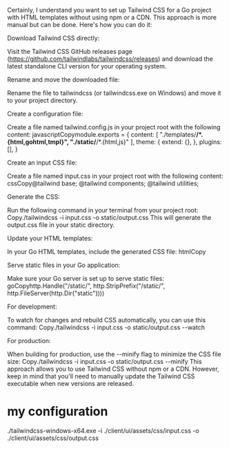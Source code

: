 Certainly, I understand you want to set up Tailwind CSS for a Go project with HTML templates without using npm or a CDN. This approach is more manual but can be done. Here's how you can do it:

Download Tailwind CSS directly:

Visit the Tailwind CSS GitHub releases page (https://github.com/tailwindlabs/tailwindcss/releases) and download the latest standalone CLI version for your operating system.

Rename and move the downloaded file:

Rename the file to tailwindcss (or tailwindcss.exe on Windows) and move it to your project directory.

Create a configuration file:

Create a file named tailwind.config.js in your project root with the following content:
javascriptCopymodule.exports = {
  content: [
    "./templates/**/*.{html,gohtml,tmpl}",
    "./static/**/*.{html,js}"
  ],
  theme: {
    extend: {},
  },
  plugins: [],
}

Create an input CSS file:

Create a file named input.css in your project root with the following content:
cssCopy@tailwind base;
@tailwind components;
@tailwind utilities;

Generate the CSS:

Run the following command in your terminal from your project root:
Copy./tailwindcss -i input.css -o static/output.css
This will generate the output.css file in your static directory.

Update your HTML templates:

In your Go HTML templates, include the generated CSS file:
htmlCopy<link href="/static/output.css" rel="stylesheet">

Serve static files in your Go application:

Make sure your Go server is set up to serve static files:
goCopyhttp.Handle("/static/", http.StripPrefix("/static/", http.FileServer(http.Dir("static"))))

For development:

To watch for changes and rebuild CSS automatically, you can use this command:
Copy./tailwindcss -i input.css -o static/output.css --watch

For production:

When building for production, use the --minify flag to minimize the CSS file size:
Copy./tailwindcss -i input.css -o static/output.css --minify
This approach allows you to use Tailwind CSS without npm or a CDN. However, keep in mind that you'll need to manually update the Tailwind CSS executable when new versions are released.

<h1>my configuration</h1>
./tailwindcss-windows-x64.exe -i ./client/ui/assets/css/input.css -o ./client/ui/assets/css/output.css 

